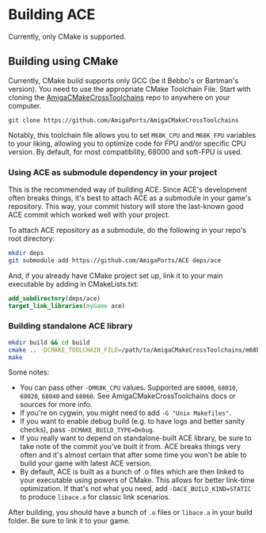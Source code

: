 # Building ACE

Currently, only CMake is supported.

## Building using CMake

Currently, CMake build supports only GCC (be it Bebbo's or Bartman's version).
You need to use the appropriate
CMake Toolchain File.
Start with cloning the [AmigaCMakeCrossToolchains](https://github.com/AmigaPorts/AmigaCMakeCrossToolchains) repo to anywhere on your computer.

```shell
git clone https://github.com/AmigaPorts/AmigaCMakeCrossToolchains
```

Notably, this toolchain file allows you to set `M68K_CPU` and `M68K_FPU` variables to your liking, allowing you to optimize code for FPU and/or specific CPU version.
By default, for most compatibility, 68000 and soft-FPU is used.

### Using ACE as submodule dependency in your project

This is the recommended way of building ACE.
Since ACE's development often breaks things, it's best to attach ACE as a submodule in your game's repository.
This way, your commit history will store the last-known good ACE commit which worked well with your project.

To attach ACE repository as a submodule, do the following in your repo's root directory:

```sh
mkdir deps
git submodule add https://github.com/AmigaPorts/ACE deps/ace
```

And, if you already have CMake project set up, link it to your main executable by adding in CMakeLists.txt:

```cmake
add_subdirectory(deps/ace)
target_link_libraries(myGame ace)
```

### Building standalone ACE library

``` sh
mkdir build && cd build
cmake .. -DCMAKE_TOOLCHAIN_FILE=/path/to/AmigaCMakeCrossToolchains/m68k.cmake -DM68K_TOOLCHAIN_PATH=/path/to/toolchain -DM68K_CPU=68000 -DM68K_FPU=soft
make
```

Some notes:

- You can pass other `-DM68K_CPU` values. Supported are `68000`, `68010`, `68020`, `68040` and `68060`. See AmigaCMakeCrossToolchains docs or sources for more info.
- If you're on cygwin, you might need to add `-G "Unix Makefiles"`.
- If you want to enable debug build (e.g. to have logs and better sanity checks), pass `-DCMAKE_BUILD_TYPE=Debug`.
- If you really want to depend on standalone-built ACE library, be sure to take note of the commit you've built it from.
  ACE breaks things very often and it's almost certain that after some time you won't be able to build your game with latest ACE version.
- By default, ACE is built as a bunch of .o files which are then linked to your executable using powers of CMake.
  This allows for better link-time optimization.
  If that's not what you need, add `-DACE_BUILD_KIND=STATIC` to produce `libace.a` for classic link scenarios.

After building, you should have a bunch of `.o` files or `libace.a` in your build folder.
Be sure to link it to your game.
